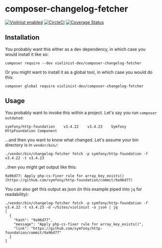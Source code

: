 # composer-changelog-fetcher

[![Violinist enabled](https://img.shields.io/badge/violinist-enabled-brightgreen.svg)](https://violinist.io)
[![CircleCI](https://circleci.com/gh/violinist-dev/composer-changelog-fetcher.svg?style=svg)](https://circleci.com/gh/violinist-dev/composer-changelog-fetcher)
[![Coverage Status](https://coveralls.io/repos/github/violinist-dev/composer-changelog-fetcher/badge.svg?branch=master)](https://coveralls.io/github/violinist-dev/composer-changelog-fetcher?branch=master)

## Installation

You probably want this either as a dev dependency, in which case you would install it like so:

```
composer require --dev violinist-dev/composer-changelog-fetcher
```

Or you might want to install it as a global tool, in which case you would do this:

```
composer global require violinist-dev/composer-changelog-fetcher
```

## Usage

You probably want to invoke this within a project. Let's say you run `composer outdated`:

```
symfony/http-foundation    v3.4.22    v3.4.23    Symfony HttpFoundation Component
```

...and then you want to know what changed. Let's assume your bin directory is in `vendor/bin/`:

```
./vendor/bin/changelog-fetcher fetch -p symfony/http-foundation -f v3.4.22 -t v3.4.23
```

..then you might get output like this:

```
9a96d77: Apply php-cs-fixer rule for array_key_exists() (https://github.com/symfony/http-foundation/commit/9a96d77)
```

You can also get this output as json (in this example piped into `jq` for readability):

```
./vendor/bin/changelog-fetcher fetch -p symfony/http-foundation -f v3.4.22 -t v3.4.23 -d ~/Sites/violinist -o json | jq
[
  {
    "hash": "9a96d77",
    "message": "Apply php-cs-fixer rule for array_key_exists()",
    "link": "https://github.com/symfony/http-foundation/commit/9a96d77"
  }
]

```
